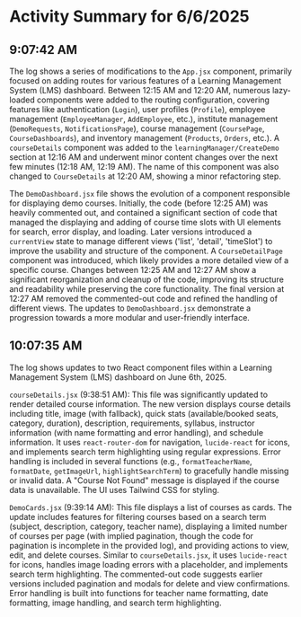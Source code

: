 # Activity Summary for 6/6/2025

## 9:07:42 AM
The log shows a series of modifications to the `App.jsx` component, primarily focused on adding routes for various features of a Learning Management System (LMS) dashboard.  Between 12:15 AM and 12:20 AM, numerous lazy-loaded components were added to the routing configuration, covering features like authentication (`Login`), user profiles (`Profile`),  employee management (`EmployeeManager`, `AddEmployee`, etc.),  institute management (`DemoRequests`, `NotificationsPage`), course management (`CoursePage`, `CourseDashboards`), and inventory management (`Products`, `Orders`, etc.).  A `courseDetails` component was added to the `learningManager/CreateDemo` section at 12:16 AM and underwent minor content changes over the next few minutes (12:18 AM, 12:19 AM). The name of this component was also changed to `CourseDetails` at 12:20 AM, showing a minor refactoring step.

The `DemoDashboard.jsx` file shows the evolution of a component responsible for displaying demo courses.  Initially, the code (before 12:25 AM) was heavily commented out, and contained a significant section of code that managed the displaying and adding of course time slots with UI elements for search, error display, and loading. Later versions introduced a `currentView` state to manage different views ('list', 'detail', 'timeSlot') to improve the usability and structure of the component. A `CourseDetailPage` component was introduced, which likely provides a more detailed view of a specific course.  Changes between 12:25 AM and 12:27 AM show a significant reorganization and cleanup of the code, improving its structure and readability while preserving the core functionality.  The final version at 12:27 AM removed the commented-out code and refined the handling of different views. The updates to `DemoDashboard.jsx` demonstrate a progression towards a more modular and user-friendly interface.


## 10:07:35 AM
The log shows updates to two React component files within a Learning Management System (LMS) dashboard on June 6th, 2025.

`courseDetails.jsx` (9:38:51 AM): This file was significantly updated to render detailed course information.  The new version displays course details including title, image (with fallback), quick stats (available/booked seats, category, duration), description, requirements, syllabus, instructor information (with name formatting and error handling), and schedule information.  It uses `react-router-dom` for navigation, `lucide-react` for icons, and implements search term highlighting using regular expressions.  Error handling is included in several functions (e.g., `formatTeacherName`, `formatDate`, `getImageUrl`, `highlightSearchTerm`) to gracefully handle missing or invalid data.  A "Course Not Found" message is displayed if the course data is unavailable.  The UI uses Tailwind CSS for styling.

`DemoCards.jsx` (9:39:14 AM): This file displays a list of courses as cards. The update includes features for filtering courses based on a search term (subject, description, category, teacher name), displaying a limited number of courses per page (with implied pagination, though the code for pagination is incomplete in the provided log), and providing actions to view, edit, and delete courses.  Similar to `courseDetails.jsx`, it uses `lucide-react` for icons, handles image loading errors with a placeholder, and implements search term highlighting.  The commented-out code suggests earlier versions included pagination and modals for delete and view confirmations.  Error handling is built into functions for teacher name formatting, date formatting, image handling, and search term highlighting.
